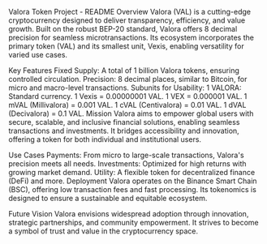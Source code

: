 Valora Token Project - README
Overview
Valora (VAL) is a cutting-edge cryptocurrency designed to deliver transparency, efficiency, and value growth. Built on the robust BEP-20 standard, Valora offers 8 decimal precision for seamless microtransactions. Its ecosystem incorporates the primary token (VAL) and its smallest unit, Vexis, enabling versatility for varied use cases.

Key Features
Fixed Supply: A total of 1 billion Valora tokens, ensuring controlled circulation.
Precision: 8 decimal places, similar to Bitcoin, for micro and macro-level transactions.
Subunits for Usability:
1 VALORA: Standard currency.
1 Vexis = 0.00000001 VAL.
1 VEX = 0.000001 VAL.
1 mVAL (Millivalora) = 0.001 VAL.
1 cVAL (Centivalora) = 0.01 VAL.
1 dVAL (Decivalora) = 0.1 VAL.
Mission
Valora aims to empower global users with secure, scalable, and inclusive financial solutions, enabling seamless transactions and investments. It bridges accessibility and innovation, offering a token for both individual and institutional users.

Use Cases
Payments: From micro to large-scale transactions, Valora's precision meets all needs.
Investments: Optimized for high returns with growing market demand.
Utility: A flexible token for decentralized finance (DeFi) and more.
Deployment
Valora operates on the Binance Smart Chain (BSC), offering low transaction fees and fast processing. Its tokenomics is designed to ensure a sustainable and equitable ecosystem.

Future Vision
Valora envisions widespread adoption through innovation, strategic partnerships, and community empowerment. It strives to become a symbol of trust and value in the cryptocurrency space.
